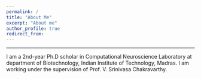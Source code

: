 ```yaml
---
permalink: /
title: "About Me"
excerpt: "About me"
author_profile: true
redirect_from: 
---
```

***
I am a 2nd-year Ph.D scholar in Computational Neuroscience Laboratory at department of Biotechnology, Indian Institute of Technology, Madras. I am working under the supervision of Prof. V. Srinivasa Chakravarthy.

  <Edit required>



